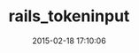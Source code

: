 ---
layout: post
title:  "rails_tokeninput"
repo:   "logical42/rails_tokeninput"
date:   2015-02-18 17:10:06
gemurl: 
---
